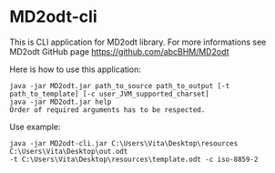 # MD2odt-cli
This is CLI application for MD2odt library. For more informations see MD2odt GitHub page https://github.com/abcBHM/MD2odt

Here is how to use this application:  
  
```
java -jar MD2odt.jar path_to_source path_to_output [-t path_to_template] [-c user_JVM_supported_charset]
java -jar MD2odt.jar help    
Order of required arguments has to be respected.
```
  
Use example:  
```
java -jar MD2odt-cli.jar C:\Users\Vita\Desktop\resources C:\Users\Vita\Desktop\out.odt 
-t C:\Users\Vita\Desktop\resources\template.odt -c iso-8859-2
```